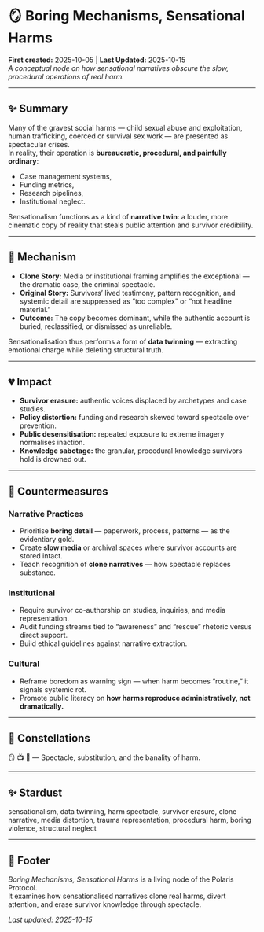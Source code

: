 # 🪞 Boring Mechanisms, Sensational Harms  
**First created:** 2025-10-05  |  **Last Updated:** 2025-10-15  
*A conceptual node on how sensational narratives obscure the slow, procedural operations of real harm.*  

---

## ✨ Summary  

Many of the gravest social harms — child sexual abuse and exploitation, human trafficking, coerced or survival sex work — are presented as spectacular crises.  
In reality, their operation is **bureaucratic, procedural, and painfully ordinary**:  
- Case management systems,  
- Funding metrics,  
- Research pipelines,  
- Institutional neglect.  

Sensationalism functions as a kind of **narrative twin**: a louder, more cinematic copy of reality that steals public attention and survivor credibility.  

---

## 🧠 Mechanism  

- **Clone Story:** Media or institutional framing amplifies the exceptional — the dramatic case, the criminal spectacle.  
- **Original Story:** Survivors’ lived testimony, pattern recognition, and systemic detail are suppressed as “too complex” or “not headline material.”  
- **Outcome:** The copy becomes dominant, while the authentic account is buried, reclassified, or dismissed as unreliable.  

Sensationalisation thus performs a form of **data twinning** — extracting emotional charge while deleting structural truth.  

---

## 💔 Impact  

- **Survivor erasure:** authentic voices displaced by archetypes and case studies.  
- **Policy distortion:** funding and research skewed toward spectacle over prevention.  
- **Public desensitisation:** repeated exposure to extreme imagery normalises inaction.  
- **Knowledge sabotage:** the granular, procedural knowledge survivors hold is drowned out.  

---

## 🧩 Countermeasures  

### Narrative Practices  
- Prioritise **boring detail** — paperwork, process, patterns — as the evidentiary gold.  
- Create **slow media** or archival spaces where survivor accounts are stored intact.  
- Teach recognition of **clone narratives** — how spectacle replaces substance.  

### Institutional  
- Require survivor co-authorship on studies, inquiries, and media representation.  
- Audit funding streams tied to “awareness” and “rescue” rhetoric versus direct support.  
- Build ethical guidelines against narrative extraction.  

### Cultural  
- Reframe boredom as warning sign — when harm becomes “routine,” it signals systemic rot.  
- Promote public literacy on **how harms reproduce administratively, not dramatically.**  

---

## 🌌 Constellations  

🪞 📺 💊 — Spectacle, substitution, and the banality of harm.  

---

## ✨ Stardust  

sensationalism, data twinning, harm spectacle, survivor erasure, clone narrative, media distortion, trauma representation, procedural harm, boring violence, structural neglect  

---

## 🏮 Footer  

*Boring Mechanisms, Sensational Harms* is a living node of the Polaris Protocol.  
It examines how sensationalised narratives clone real harms, divert attention, and erase survivor knowledge through spectacle.  

_Last updated: 2025-10-15_
